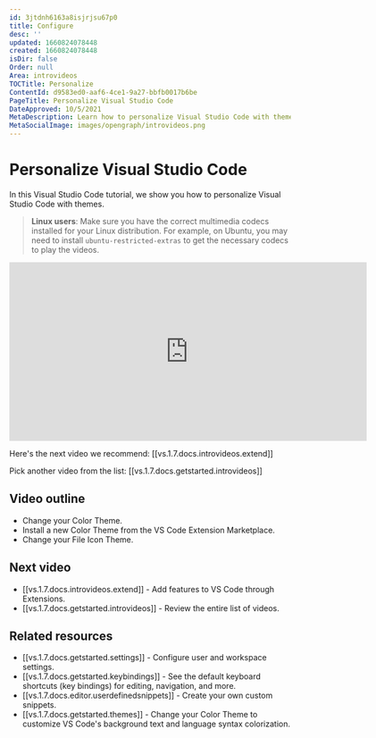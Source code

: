 ```yaml
---
id: 3jtdnh6163a8isjrjsu67p0
title: Configure
desc: ''
updated: 1660824078448
created: 1660824078448
isDir: false
Order: null
Area: introvideos
TOCTitle: Personalize
ContentId: d9583ed0-aaf6-4ce1-9a27-bbfb0017b6be
PageTitle: Personalize Visual Studio Code
DateApproved: 10/5/2021
MetaDescription: Learn how to personalize Visual Studio Code with themes.
MetaSocialImage: images/opengraph/introvideos.png
---
```

# Personalize Visual Studio Code

In this Visual Studio Code tutorial, we show you how to personalize Visual Studio Code with themes.

>**Linux users**: Make sure you have the correct multimedia codecs installed for your Linux distribution. For example, on Ubuntu, you may need to install `ubuntu-restricted-extras` to get the necessary codecs to play the videos.

<iframe src="https://www.microsoft.com/videoplayer/embed/RE4MEEF" width="640" height="320" allowFullScreen="true" frameBorder="0" title="Personalize Visual Studio Code"></iframe>

Here's the next video we recommend: [[vs.1.7.docs.introvideos.extend]]

Pick another video from the list: [[vs.1.7.docs.getstarted.introvideos]]

## Video outline

* Change your Color Theme.
* Install a new Color Theme from the VS Code Extension Marketplace.
* Change your File Icon Theme.

## Next video

* [[vs.1.7.docs.introvideos.extend]] - Add features to VS Code through Extensions.
* [[vs.1.7.docs.getstarted.introvideos]] - Review the entire list of videos.

## Related resources

* [[vs.1.7.docs.getstarted.settings]] - Configure user and workspace settings.
* [[vs.1.7.docs.getstarted.keybindings]] - See the default keyboard shortcuts (key bindings) for editing, navigation, and more.
* [[vs.1.7.docs.editor.userdefinedsnippets]] - Create your own custom snippets.
* [[vs.1.7.docs.getstarted.themes]] - Change your Color Theme to customize VS Code's background text and language syntax colorization.
